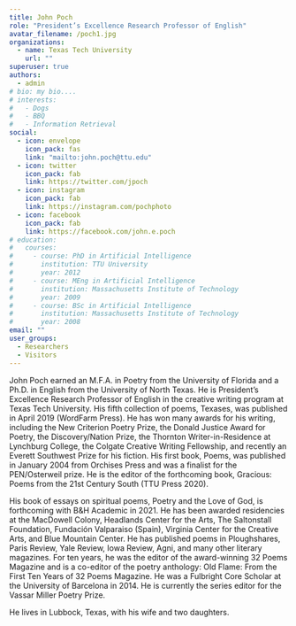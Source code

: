 ```yaml
---
title: John Poch
role: "President’s Excellence Research Professor of English"
avatar_filename: /poch1.jpg
organizations:
  - name: Texas Tech University
    url: ""
superuser: true
authors:
  - admin
# bio: my bio....
# interests:
#   - Dogs 
#   - BBQ 
#   - Information Retrieval
social:
  - icon: envelope
    icon_pack: fas
    link: "mailto:john.poch@ttu.edu"
  - icon: twitter
    icon_pack: fab
    link: https://twitter.com/jpoch
  - icon: instagram
    icon_pack: fab
    link: https://instagram.com/pochphoto
  - icon: facebook
    icon_pack: fab
    link: https://facebook.com/john.e.poch
# education:
#   courses:
#     - course: PhD in Artificial Intelligence 
#       institution: TTU University
#       year: 2012
#     - course: MEng in Artificial Intelligence
#       institution: Massachusetts Institute of Technology
#       year: 2009
#     - course: BSc in Artificial Intelligence
#       institution: Massachusetts Institute of Technology
#       year: 2008
email: ""
user_groups:
  - Researchers
  - Visitors
---
```

John Poch earned an M.F.A. in Poetry from the University of Florida and a Ph.D. in English from the University of North Texas. He is President’s Excellence Research Professor of English in the creative writing program at Texas Tech University. His fifth collection of poems, Texases, was published in April 2019 (WordFarm Press). He has won many awards for his writing, including the New Criterion Poetry Prize, the Donald Justice Award for Poetry, the Discovery/Nation Prize, the Thornton Writer-in-Residence at Lynchburg College, the Colgate Creative Writing Fellowship, and recently an Everett Southwest Prize for his fiction. His first book, Poems, was published in January 2004 from Orchises Press and was a finalist for the PEN/Osterweil prize. He is the editor of the forthcoming book, Gracious: Poems from the 21st Century South (TTU Press 2020).

His book of essays on spiritual poems, Poetry and the Love of God, is forthcoming with B&H Academic in 2021. He has been awarded residencies at the MacDowell Colony, Headlands Center for the Arts, The Saltonstall Foundation, Fundación Valparaiso (Spain), Virginia Center for the Creative Arts, and Blue Mountain Center. He has published poems in Ploughshares, Paris Review, Yale Review, Iowa Review, Agni, and many other literary magazines. For ten years, he was the editor of the award-winning 32 Poems Magazine and is a co-editor of the poetry anthology: Old Flame: From the First Ten Years of 32 Poems Magazine. He was a Fulbright Core Scholar at the University of Barcelona in 2014. He is currently the series editor for the Vassar Miller Poetry Prize.

He lives in Lubbock, Texas, with his wife and two daughters.